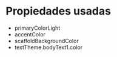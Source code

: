 # Propiedades usadas

* primaryColorLight
* accentColor
* scaffoldBackgroundColor
* textTheme.bodyText1.color